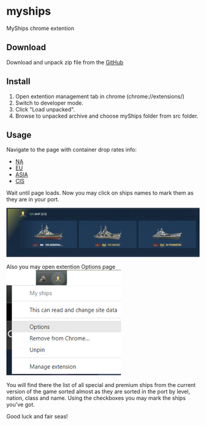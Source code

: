 # myships
 MyShips chrome extention

## Download
Download and unpack zip file from the [GitHub](https://github.com/qMBQx8GH/myships/archive/refs/heads/main.zip)

## Install
1. Open extention management tab in chrome (chrome://extensions/)
2. Switch to developer mode.
3. Click "Load unpacked".
4. Browse to unpacked archive and choose myShips folder from src folder.

## Usage
Navigate to the page with container drop rates info:
- [NA](https://worldofwarships.com/en/content/contents-and-drop-rates-of-containers/)
- [EU](https://worldofwarships.eu/en/content/contents-and-drop-rates-of-containers/)
- [ASIA](https://worldofwarships.asia/en/content/contents-and-drop-rates-of-containers/)
- [CIS](https://worldofwarships.ru/ru/content/contents-and-drop-rates-of-containers/)

Wait until page loads. Now you may click on ships names to mark them as they are in your port.

![alt](img/001.png)

Also you may open extention Options page
![alt](img/002.png)

You will find there the list of all special and premium ships from the current version of the game sorted almost as they are sorted in the port by level, nation, class and name. Using the checkboxes you may mark the ships you've got.

Good luck and fair seas!
